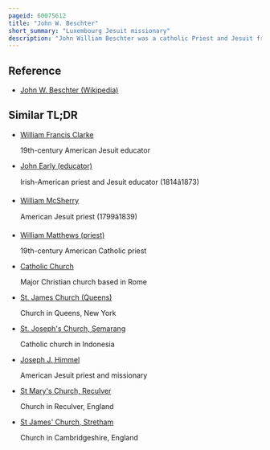 ```yaml
---
pageid: 60075612
title: "John W. Beschter"
short_summary: "Luxembourg Jesuit missionary"
description: "John William Beschter was a catholic Priest and Jesuit from Duchy of Luxembourg in the austrian Netherlands. He emigrated to the united States in 1807 as a missionary where he ministered in rural Pennsylvania and Maryland. Beschter was the last Jesuit pastor of St. Mary's Church in Lancaster, as well as the pastor of St. John the evangelist Church in Baltimore Maryland. He was also priest at several other german-speaking Churches in Pennsylvania."
---
```


## Reference

- [John W. Beschter (Wikipedia)](https://en.wikipedia.org/?curid=60075612)

## Similar TL;DR

- [William Francis Clarke](/tldr/en/william-francis-clarke)

  19th-century American Jesuit educator

- [John Early (educator)](/tldr/en/john-early-educator)

  Irish-American priest and Jesuit educator (1814â1873)

- [William McSherry](/tldr/en/william-mcsherry)

  American Jesuit priest (1799â1839)

- [William Matthews (priest)](/tldr/en/william-matthews-priest)

  19th-century American Catholic priest

- [Catholic Church](/tldr/en/catholic-church)

  Major Christian church based in Rome

- [St. James Church (Queens)](/tldr/en/st-james-church-queens)

  Church in Queens, New York

- [St. Joseph's Church, Semarang](/tldr/en/st-josephs-church-semarang)

  Catholic church in Indonesia

- [Joseph J. Himmel](/tldr/en/joseph-j-himmel)

  American Jesuit priest and missionary

- [St Mary's Church, Reculver](/tldr/en/st-marys-church-reculver)

  Church in Reculver, England

- [St James' Church, Stretham](/tldr/en/st-james-church-stretham)

  Church in Cambridgeshire, England
